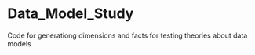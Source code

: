 Data_Model_Study
================

Code for generationg dimensions and facts for testing theories about data models
